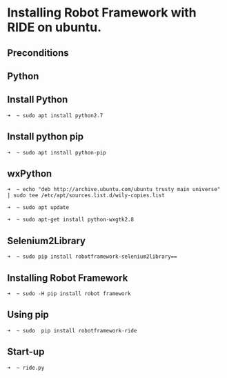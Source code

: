 # Installing Robot Framework with RIDE on ubuntu.
## Preconditions

## Python

## Install Python 
```➜  ~ sudo apt install python2.7```

## Install  python pip
```➜  ~ sudo apt install python-pip```

## wxPython

```➜  ~ echo "deb http://archive.ubuntu.com/ubuntu trusty main universe" | sudo tee /etc/apt/sources.list.d/wily-copies.list```

```➜  ~ sudo apt update```

```➜  ~ sudo apt-get install python-wxgtk2.8```

## Selenium2Library

```➜  ~ sudo pip install robotframework-selenium2library==```

## Installing Robot Framework

```➜  ~ sudo -H pip install robot framework```

## Using pip

```➜  ~ sudo  pip install robotframework-ride```

## Start-up

```➜  ~ ride.py```



